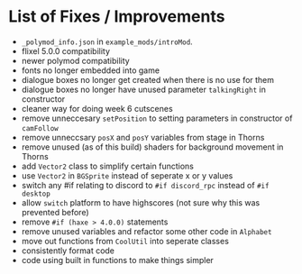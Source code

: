 # List of Fixes / Improvements

- `_polymod_info.json` in `example_mods/introMod`.
- flixel 5.0.0 compatibility
- newer polymod compatibility
- fonts no longer embedded into game
- dialogue boxes no longer get created when there is no use for them
- dialogue boxes no longer have unused parameter `talkingRight` in constructor
- cleaner way for doing week 6 cutscenes
- remove unneccesary `setPosition` to setting parameters in constructor of `camFollow`
- remove unneccsary `posX` and `posY` variables from stage in Thorns
- remove unused (as of this build) shaders for background movement in Thorns
- add `Vector2` class to simplify certain functions
- use `Vector2` in `BGSprite` instead of seperate x or y values
- switch any #if relating to discord to `#if discord_rpc` instead of `#if desktop`
- allow `switch` platform to have highscores (not sure why this was prevented before)
- remove `#if (haxe > 4.0.0)` statements
- remove unused variables and refactor some other code in `Alphabet`
- move out functions from `CoolUtil` into seperate classes
- consistently format code
- code using built in functions to make things simpler
